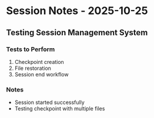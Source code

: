 # Session Notes - 2025-10-25

## Testing Session Management System

### Tests to Perform
1. Checkpoint creation
2. File restoration
3. Session end workflow

### Notes
- Session started successfully
- Testing checkpoint with multiple files
